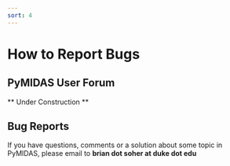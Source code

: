 ```yaml
---
sort: 4
---
```


# How to Report Bugs

## PyMIDAS User Forum  

** Under Construction **

## Bug Reports

If you have questions, comments or a solution about some topic in PyMIDAS, please email to **brian dot soher at duke dot edu**  


